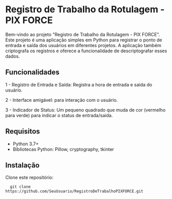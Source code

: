 # Registro de Trabalho da Rotulagem - PIX FORCE

Bem-vindo ao projeto "Registro de Trabalho da Rotulagem - PIX FORCE". Este projeto é uma aplicação simples em
Python para registrar o ponto de entrada e saída dos usuários em diferentes projetos. A aplicação também criptografa
os registros e oferece a funcionalidade de descriptografar esses dados.

## Funcionalidades

1 - Registro de Entrada e Saída: Registra a hora de entrada e saída do usuário.

2 - Interface amigável: para interação com o usuário.

3 - Indicador de Status: Um pequeno quadrado que muda de cor (vermelho para verde) para indicar o status de entrada/saída.

## Requisitos

- Python 3.7+
- Bibliotecas Python: Pillow, cryptography, tkinter

## Instalação

Clone este repositório:
```properties
  git clone https://github.com/SeuUsuario/RegistroDeTrabalhoPIXFORCE.git
```
